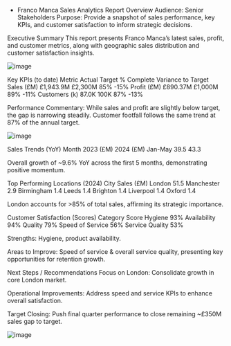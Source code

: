 * Franco Manca Sales Analytics Report Overview
Audience: Senior Stakeholders
Purpose: Provide a snapshot of sales performance, key KPIs, and customer satisfaction to inform strategic decisions.

Executive Summary
This report presents Franco Manca’s latest sales, profit, and customer metrics, along with geographic sales distribution and customer satisfaction insights.

![image](https://github.com/user-attachments/assets/a8a6b28f-8fc3-4200-96fe-6d43bdebbeac)

Key KPIs (to date)
Metric	Actual	Target	% Complete	Variance to Target
Sales (£M)	£1,943.9M	£2,300M	85%	-15%
Profit (£M)	£890.37M	£1,000M	89%	-11%
Customers (k)	87.0K	100K	87%	-13%

Performance Commentary:
While sales and profit are slightly below target, the gap is narrowing steadily. Customer footfall follows the same trend at 87% of the annual target.


![image](https://github.com/user-attachments/assets/70834a03-19a5-4a06-ab7a-6d888e2b39e2)

Sales Trends (YoY)
Month	2023 (£M)	2024 (£M)
Jan-May	39.5	43.3

Overall growth of ~9.6% YoY across the first 5 months, demonstrating positive momentum.

Top Performing Locations (2024)
City	Sales (£M)
London	51.5
Manchester	2.9
Birmingham	1.4
Leeds	1.4
Brighton	1.4
Liverpool	1.4
Oxford	1.4

London accounts for >85% of total sales, affirming its strategic importance.

Customer Satisfaction (Scores)
Category	Score
Hygiene	93%
Availability	94%
Quality	79%
Speed of Service	56%
Service Quality	53%

Strengths: Hygiene, product availability.

Areas to Improve: Speed of service & overall service quality, presenting key opportunities for retention growth.

Next Steps / Recommendations
Focus on London: Consolidate growth in core London market.

Operational Improvements: Address speed and service KPIs to enhance overall satisfaction.

Target Closing: Push final quarter performance to close remaining ~£350M sales gap to target.


![image](https://github.com/user-attachments/assets/f07c55a3-9ca2-42ee-9e7f-7983e34a316a)


